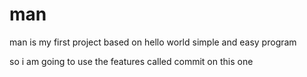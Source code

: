 # man
man is my first project based on hello world simple and easy program

so i am going to use the features called commit on this one
